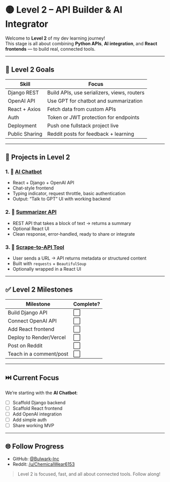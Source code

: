 # 🟡 Level 2 – API Builder & AI Integrator

Welcome to **Level 2** of my dev learning journey!  
This stage is all about combining **Python APIs**, **AI integration**, and **React frontends** — to build real, connected tools.

---

## 🎯 Level 2 Goals

| Skill | Focus |
|-------|-------|
| Django REST | Build APIs, use serializers, views, routers |
| OpenAI API | Use GPT for chatbot and summarization |
| React + Axios | Fetch data from custom APIs |
| Auth | Token or JWT protection for endpoints |
| Deployment | Push one fullstack project live |
| Public Sharing | Reddit posts for feedback + learning |

---

## 🔨 Projects in Level 2

### 1. 🤖 [AI Chatbot](./ai-chatbot/)
- React + Django + OpenAI API
- Chat-style frontend
- Typing indicator, request throttle, basic authentication
- Output: “Talk to GPT” UI with working backend

### 2. 📝 [Summarizer API](./summarizer-api/)
- REST API that takes a block of text → returns a summary
- Optional React UI
- Clean response, error-handled, ready to share or integrate

### 3. 🔗 [Scrape-to-API Tool](./scrape-api/)
- User sends a URL → API returns metadata or structured content
- Built with `requests` + `BeautifulSoup`
- Optionally wrapped in a React UI

---

## ✅ Level 2 Milestones

| Milestone | Complete? |
|----------|-----------|
| Build Django API | ⬜ |
| Connect OpenAI API | ⬜ |
| Add React frontend | ⬜ |
| Deploy to Render/Vercel | ⬜ |
| Post on Reddit | ⬜ |
| Teach in a comment/post | ⬜ |

---

## ⏭️ Current Focus

We’re starting with the **AI Chatbot**:
- [ ] Scaffold Django backend
- [ ] Scaffold React frontend
- [ ] Add OpenAI integration
- [ ] Add simple auth
- [ ] Share working MVP

---

## 🌐 Follow Progress

- GitHub: [@Bulwark-Inc](https://github.com/Bulwark-Inc)
- Reddit: [/u/ChemicalWear6153](https://www.reddit.com/u/ChemicalWear6153)

> Level 2 is focused, fast, and all about connected tools. Follow along!
